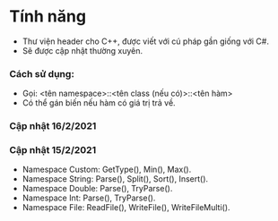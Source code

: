 # Tính năng
- Thư viện header cho C++, được viết với cú pháp gần giống với C#.
- Sẽ được cập nhật thường xuyên.

### Cách sử dụng:
- Gọi: &lt;tên namespace&gt;::&lt;tên class (nếu có)&gt;::&lt;tên hàm&gt;
- Có thể gán biến nếu hàm có giá trị trả về.

### Cập nhật 16/2/2021

### Cập nhật 15/2/2021
- Namespace Custom: GetType(), Min(), Max().
- Namespace String: Parse(), Split(), Sort(), Insert().
- Namespace Double: Parse(), TryParse().
- Namespace Int: Parse(), TryParse().
- Namespace File: ReadFile(), WriteFile(), WriteFileMulti().
